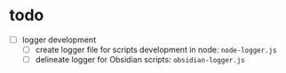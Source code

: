 
# todo
- [ ] logger development
    - [ ] create logger file for scripts development in node: `node-logger.js`
    - [ ] delineate logger for Obsidian scripts: `obsidian-logger.js`